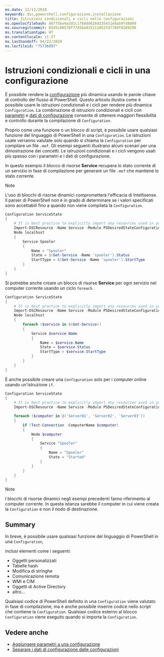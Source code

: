 ```yaml
---
ms.date: 12/12/2018
keywords: dsc,powershell,configurazione,installazione
title: Istruzioni condizionali e cicli nelle configurazioni
ms.openlocfilehash: 86f75be4a3d1c1760dd6269335431e8ab9fd8d09
ms.sourcegitcommit: 6545c60578f7745be015111052fd7769f8289296
ms.translationtype: HT
ms.contentlocale: it-IT
ms.lasthandoff: 04/22/2020
ms.locfileid: "75736897"
---
```

# <a name="conditional-statements-and-loops-in-a-configuration"></a>Istruzioni condizionali e cicli in una configurazione

È possibile rendere la [configurazione](configurations.md) più dinamica usando le parole chiave di controllo del flusso di PowerShell. Questo articolo illustra come è possibile usare le istruzioni condizionali e i cicli per rendere più dinamica `Configuration`. La combinazione di istruzioni condizionali e cicli con [parametri](add-parameters-to-a-configuration.md) e [dati di configurazione](configData.md) consente di ottenere maggiori flessibilità e controllo durante la compilazione di `Configuration`.

Proprio come una funzione o un blocco di script, è possibile usare qualsiasi funzione del linguaggio di PowerShell in una `Configuration`.
Le istruzioni usate verranno valutate solo quando si chiama la `Configuration` per compilare un file `.mof`. Gli esempi seguenti illustrano alcuni scenari per una dimostrazione dei concetti. Le istruzioni condizionali e i cicli vengono usati più spesso con i parametri e i dati di configurazione.

In questo esempio il blocco di risorse **Service** recupera lo stato corrente di un servizio in fase di compilazione per generare un file `.mof` che mantiene lo stato corrente.

> [!NOTE]
> L'uso di blocchi di risorse dinamici comprometterà l'efficacia di Intellisense. Il parser di PowerShell non è in grado di determinare se i valori specificati sono accettabili fino a quando non viene compilata la `Configuration`.

```powershell
Configuration ServiceState
{
    # It is best practice to explicitly import any resources used in your Configurations.
    Import-DSCResource -Name Service -Module PSDesiredStateConfiguration
    Node localhost
    {
        Service Spooler
        {
            Name = "Spooler"
            State = $(Get-Service -Name 'spooler').Status
            StartType = $(Get-Service -Name 'spooler').StartType
        }
    }
}
```

Si potrebbe anche creare un blocco di risorse **Service** per ogni servizio nel computer corrente usando un ciclo `foreach`.

```powershell
Configuration ServiceState
{
    # It is best practice to explicitly import any resources used in your Configurations.
    Import-DSCResource -Name Service -Module PSDesiredStateConfiguration
    Node localhost
    {
        foreach ($service in $(Get-Service))
        {
            Service $service.Name
            {
                Name = $service.Name
                State = $service.Status
                StartType = $service.StartType
            }
        }
    }
}
```

È anche possibile creare una `Configuration` solo per i computer online usando un'istruzione `if`.

```powershell
Configuration ServiceState
{
    # It is best practice to explicitly import any resources used in your Configurations.
    Import-DSCResource -Name Service -Module PSDesiredStateConfiguration

    foreach ($computer in @('Server01', 'Server02', 'Server03'))
    {
        if (Test-Connection -ComputerName $computer)
        {
            Node $computer
            {
                Service "Spooler"
                {
                    Name = "Spooler"
                    State = "Started"
                }
            }
        }
    }
}
```

> [!NOTE]
> I blocchi di risorse dinamici negli esempi precedenti fanno riferimento al computer corrente. In questa istanza sarebbe il computer in cui viene creata la `Configuration` e non il nodo di destinazione.

<!---
Mention Get-DSCConfigurationFromSystem
-->

## <a name="summary"></a>Summary

In breve, è possibile usare qualsiasi funzione del linguaggio di PowerShell in una `Configuration`,

inclusi elementi come i seguenti:

- Oggetti personalizzati
- Tabelle hash
- Modifica di stringhe
- Comunicazione remota
- WMI e CIM
- Oggetti di Active Directory
- altro...

Qualsiasi codice di PowerShell definito in una `Configuration` viene valutato in fase di compilazione, ma è anche possibile inserire codice nello script che contiene la `Configuration`. Qualsiasi codice esterno al blocco `Configuration` viene eseguito quando si importa la `Configuration`.

## <a name="see-also"></a>Vedere anche

- [Aggiungere parametri a una configurazione](add-parameters-to-a-configuration.md)
- [Separare i dati di configurazione dalle configurazioni](configData.md)
